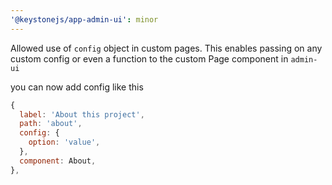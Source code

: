 ```yaml
---
'@keystonejs/app-admin-ui': minor
---
```


Allowed use of `config` object in custom pages. This enables passing on any custom config or even a function to the custom Page component in `admin-ui`

you can now add config like this

```js
{
  label: 'About this project',
  path: 'about',
  config: {
    option: 'value',
  },
  component: About,
},
    
```

